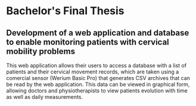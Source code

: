 # Bachelor's Final Thesis

## Development of a web application and database to enable monitoring patients with cervical mobility problems

This web application allows their users to access a database with a list of patients and their cervical movement records, which are taken using a comercial sensor (Werium Basic Pro) that generates CSV archives that can be read by the web application. This data can be viewed in graphical form, allowing doctors and physiotherapists to view patients evolution with time as well as daily measurements.
